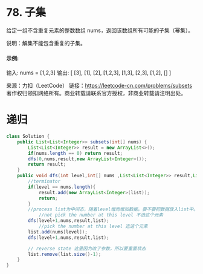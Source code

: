 # 78. 子集

给定一组不含重复元素的整数数组 nums，返回该数组所有可能的子集（幂集）。

说明：解集不能包含重复的子集。

#### 示例:

输入: nums = [1,2,3]
输出:
[
  [3],
  [1],
  [2],
  [1,2,3],
  [1,3],
  [2,3],
  [1,2],
  []
]

来源：力扣（LeetCode）
链接：https://leetcode-cn.com/problems/subsets
著作权归领扣网络所有。商业转载请联系官方授权，非商业转载请注明出处。



# 递归

```java
class Solution {
    public List<List<Integer>> subsets(int[] nums) {
        List<List<Integer>> result = new ArrayList<>();
        if(nums.length == 0) return result;
        dfs(0,nums,result,new ArrayList<Integer>());
        return result;
    }
    public void dfs(int level,int[] nums ,List<List<Integer>> result,List<Integer> list){
        //terminator
        if(level == nums.length){
            result.add(new ArrayList<Integer>(list));
            return;
        } 
        //process list为中间态，随着level增而增加数据。要不要把数据放入list中。不管是放还是不放。只要level够了。那么循环就终止。
            //not pick the number at this level 不选这个元素
        dfs(level+1,nums,result,list);
            //pick the number at this level 选这个元素
        list.add(nums[level]);
        dfs(level+1,nums,result,list);

        // reverse state 这里因为改了参数，所以要重置状态
        list.remove(list.size()-1);
    }
}
```

